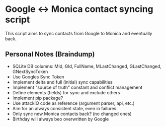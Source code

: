 # Google <-> Monica contact syncing script

This script aims to sync contacts from Google to Monica and eventually back.

## Personal Notes (Braindump)

- SQLite DB columns: MId, GId, FullName, MLastChanged, GLastChanged, GNextSyncToken
- Use Googles Sync Token
- Implement delta and full (initial) sync capabilities
- Implement "source of truth" constant and conflict management
- Define elements (fields) for sync and exclude others
- Implement pip package?
- Use attackIQ code as reference (argument parser, api, etc.)
- Aim for an always consistent state, even in failures
- Only sync new Monica contacts back? (no changed ones)
- Birthday will always beo overwritten by Google
